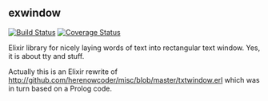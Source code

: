 ## exwindow

[![Build Status](https://travis-ci.org/herenowcoder/exwindow.svg?branch=master)](https://travis-ci.org/herenowcoder/exwindow)
[![Coverage Status](https://img.shields.io/coveralls/herenowcoder/exwindow.svg)](https://coveralls.io/r/herenowcoder/exwindow?branch=master)

Elixir library for nicely laying words of text into rectangular text window.
Yes, it is about tty and stuff.

Actually this is an Elixir rewrite of 
http://github.com/herenowcoder/misc/blob/master/txtwindow.erl
which was in turn based on a Prolog code.
